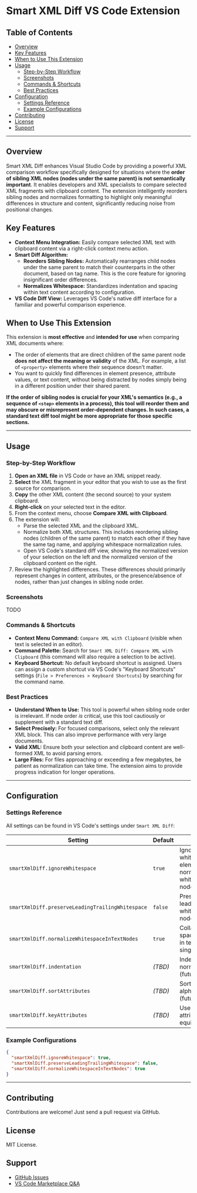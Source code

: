 # Smart XML Diff VS Code Extension

## Table of Contents
- [Overview](#overview)
- [Key Features](#key-features)
- [When to Use This Extension](#when-to-use-this-extension)
- [Usage](#usage)
  - [Step-by-Step Workflow](#step-by-step-workflow)
  - [Screenshots](#screenshots)
  - [Commands & Shortcuts](#commands--shortcuts)
  - [Best Practices](#best-practices)
- [Configuration](#configuration)
  - [Settings Reference](#settings-reference)
  - [Example Configurations](#example-configurations)
- [Contributing](#contributing)
- [License](#license)
- [Support](#support)

---

## Overview
Smart XML Diff enhances Visual Studio Code by providing a powerful XML comparison workflow specifically designed for situations where the **order of sibling XML nodes (nodes under the same parent) is not semantically important**. It enables developers and XML specialists to compare selected XML fragments with clipboard content. The extension intelligently reorders sibling nodes and normalizes formatting to highlight only meaningful differences in structure and content, significantly reducing noise from positional changes.

## Key Features
- **Context Menu Integration:** Easily compare selected XML text with clipboard content via a right-click context menu action.
- **Smart Diff Algorithm:**
    - **Reorders Sibling Nodes:** Automatically rearranges child nodes under the same parent to match their counterparts in the other document, based on tag name. This is the core feature for ignoring insignificant order differences.
    - **Normalizes Whitespace:** Standardizes indentation and spacing within text content according to configuration.
- **VS Code Diff View:** Leverages VS Code's native diff interface for a familiar and powerful comparison experience.

## When to Use This Extension
This extension is **most effective** and **intended for use** when comparing XML documents where:
- The order of elements that are direct children of the same parent node **does not affect the meaning or validity** of the XML. For example, a list of `<property>` elements where their sequence doesn't matter.
- You want to quickly find differences in element presence, attribute values, or text content, without being distracted by nodes simply being in a different position under their shared parent.

**If the order of sibling nodes is crucial for your XML's semantics (e.g., a sequence of `<step>` elements in a process), this tool will reorder them and may obscure or misrepresent order-dependent changes. In such cases, a standard text diff tool might be more appropriate for those specific sections.**

---

## Usage

### Step-by-Step Workflow
1.  **Open an XML file** in VS Code or have an XML snippet ready.
2.  **Select** the XML fragment in your editor that you wish to use as the first source for comparison.
3.  **Copy** the other XML content (the second source) to your system clipboard.
4.  **Right-click** on your selected text in the editor.
5.  From the context menu, choose **Compare XML with Clipboard**.
6.  The extension will:
    *   Parse the selected XML and the clipboard XML.
    *   Normalize both XML structures. This includes reordering sibling nodes (children of the same parent) to match each other if they have the same tag name, and applying whitespace normalization rules.
    *   Open VS Code's standard diff view, showing the normalized version of your selection on the left and the normalized version of the clipboard content on the right.
7.  Review the highlighted differences. These differences should primarily represent changes in content, attributes, or the presence/absence of nodes, rather than just changes in sibling node order.

### Screenshots
 TODO

### Commands & Shortcuts
-   **Context Menu Command:** `Compare XML with Clipboard` (visible when text is selected in an editor).
-   **Command Palette:** Search for `Smart XML Diff: Compare XML with Clipboard` (this command will also require a selection to be active).
-   **Keyboard Shortcut:** No default keyboard shortcut is assigned. Users can assign a custom shortcut via VS Code's "Keyboard Shortcuts" settings (`File > Preferences > Keyboard Shortcuts`) by searching for the command name.

### Best Practices
-   **Understand When to Use:** This tool is powerful when sibling node order is irrelevant. If node order *is* critical, use this tool cautiously or supplement with a standard text diff.
-   **Select Precisely:** For focused comparisons, select only the relevant XML block. This can also improve performance with very large documents.
-   **Valid XML:** Ensure both your selection and clipboard content are well-formed XML to avoid parsing errors.
-   **Large Files:** For files approaching or exceeding a few megabytes, be patient as normalization can take time. The extension aims to provide progress indication for longer operations.

---

## Configuration

### Settings Reference
All settings can be found in VS Code's settings under `Smart XML Diff`:

| Setting                                      | Default | Description                                                                                 |
|-----------------------------------------------|---------|---------------------------------------------------------------------------------------------|
| `smartXmlDiff.ignoreWhitespace`               | `true`  | Ignore insignificant whitespace between elements and normalize whitespace in text nodes.      |
| `smartXmlDiff.preserveLeadingTrailingWhitespace` | `false` | Preserve leading/trailing whitespace in text nodes.                                          |
| `smartXmlDiff.normalizeWhitespaceInTextNodes` | `true`  | Collapse multiple spaces/tabs/newlines in text nodes to a single space.                      |
| `smartXmlDiff.indentation`                    | _(TBD)_ | Indentation style for normalized XML (future).                                               |
| `smartXmlDiff.sortAttributes`                 | _(TBD)_ | Sort attributes alphabetically (future).                                                     |
| `smartXmlDiff.keyAttributes`                  | _(TBD)_ | User-defined key attributes for node equivalence (future).                                   |

### Example Configurations
```json
{
  "smartXmlDiff.ignoreWhitespace": true,
  "smartXmlDiff.preserveLeadingTrailingWhitespace": false,
  "smartXmlDiff.normalizeWhitespaceInTextNodes": true
}
```

---

## Contributing
Contributions are welcome! Just send a pull request via GitHub.

## License
MIT License.

## Support
- [GitHub Issues](https://github.com/your-repo/xml-diff/issues)
- [VS Code Marketplace Q&A](https://marketplace.visualstudio.com/items?itemName=your-publisher.xml-diff)
